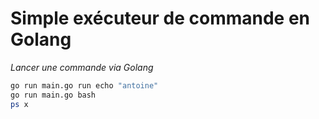 # Simple exécuteur de commande en Golang

_Lancer une commande via Golang_

```bash
go run main.go run echo "antoine"
go run main.go bash
ps x
```
